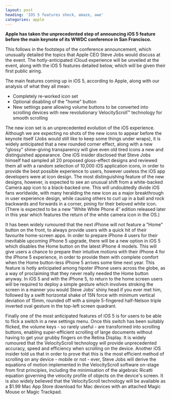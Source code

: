 ```yaml
---
layout: post
heading: 'IOS 5 features shock, amaze, awe'
categories: apple
---
```


**Apple has taken the unprecedented step of announcing iOS 5 feature before the main keynote of its WWDC conference in San Francisco.**

This follows in the footsteps of the conference announcement, which unusually detailed the topics that Apple CEO Steve Jobs would discuss at the event. The hotly-anticipated iCloud experience will be unveiled at the event, along with the iOS 5 features detailed below, which will be given their first public airing.

The main features coming up in iOS 5, according to Apple, along with our analysis of what they all mean:

* Completely re-worked icon set
* Optional disabling of the "home" button
* New settings pane allowing volume buttons to be converted into scrolling devices with new revolutionary VelocityScroll™ technology for smooth scrolling

The new icon set is an unprecedented evolution of the iOS experience. Although we are expecting no shots of the new icons to appear before the keynote itself (Jobs would still like to keep some things under wraps), it is widely anticipated that a new rounded corner effect, along with a new "glossy" shine-giving transparency will give even old tired icons a new and distinguished appearance. One iOS insider disclosed that Steve Jobs himself had sampled all 20 proposed gloss-effect designs and reviewed them all with a random selection of 10,000 iOS application icons, in order to provide the best possible experience to users, however useless the iOS app developers were at icon design. The most distinguishing feature of the new designs, however, is expected to see an unusual shift from a white-backed Camera app icon to a black-backed one. This will undoubtedly divide iOS fans worldwide, with many heralding the new icon as a major breakthrough in user experience design, while causing others to curl up in a ball and rock backwards and forwards in a corner, pining for their beloved white icon. (There is expected to be a new "White White Phone 4″ edition released later in this year which features the return of the white camera icon in the OS.)

It has been widely rumoured that the next iPhone will not feature a "Home" button on the front, to always provide users with a quick hit of their favourite home-screen apps. In order to prepare iPhone 4 users for their inevitable upcoming iPhone 5 upgrade, there will be a new option in iOS 5 which disables the Home button on the latest iPhone 4 models. This will give users a chance to prepare their intuitive motions with their iPhone 4 for the iPhone 5 experience, in order to provide them with complete comfort when the Home button-less iPhone 5 arrives some time next year. This feature is hotly anticipated among hipster iPhone users across the globe, as a way of proclaiming that they never really needed the Home button anyway. In iOS 5 and with the iPhone 5, to return to the home screen users will be required to deploy a simple gesture which involves stroking the screen in a manner you would Steve Jobs' shiny head if you ever met him, followed by a swift horizontal shake of 15N force with minimum vertical deviation of 15mm, rounded off with a simple 5-fingered half-Nelson triple inverted oval gesture in the top-left screen quadrant.

Finally one of the most anticipated features of iOS 5 is for users to be able to flick a switch in a new settings menu. Once this switch has been suitably flicked, the volume keys - so rarely useful - are transformed into scrolling buttons, enabling super-efficient scrolling of large documents without having to get your grubby fingers on the Retina Display. It is widely rumoured that the VelocityScroll technology will provide unprecedented accuracy, speed and efficiency when scrolling on the device. Another iOS insider told us that in order to prove that this is the most efficient method of scrolling on any device - mobile or not - ever, Steve Jobs will derive the equations of motion implemented in the VelocityScroll software on-stage from first principles, including the minimisation of the algebraic Ricatti equation governing the velocity profile of objects on the device's screen. It is also widely believed that the VelocityScroll technology will be available as a $1.99 Mac App Store download for Mac devices with an attached Magic Mouse or Magic Trackpad.
